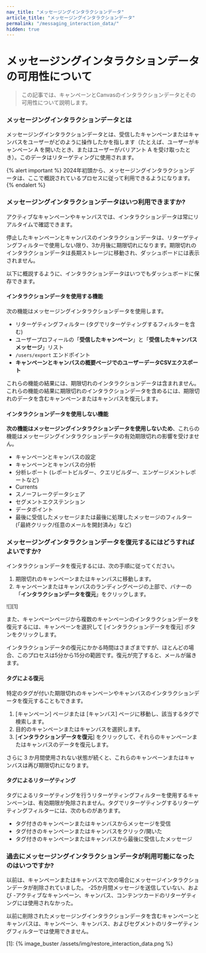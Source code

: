 ```yaml
---
nav_title: "メッセージングインタラクションデータ"
article_title: "メッセージングインタラクションデータ"
permalink: "/messaging_interaction_data/"
hidden: true
---
```


# メッセージングインタラクションデータの可用性について

> この記事では、キャンペーンとCanvasのインタラクションデータとその可用性について説明します。

### メッセージングインタラクションデータとは

メッセージングインタラクションデータとは、受信したキャンペーンまたはキャンバスをユーザーがどのように操作したかを指します（たとえば、ユーザーがキャンペーン A を開いたとき、またはユーザーがバリアント A を受け取ったとき）。このデータはリターゲティングに使用されます。

{% alert important %}
2024年初頭から、メッセージングインタラクションデータは、ここで概説されているプロセスに従って利用できるようになります。
{% endalert %}

### メッセージングインタラクションデータはいつ利用できますか?

アクティブなキャンペーンやキャンバスでは、インタラクションデータは常にリアルタイムで確認できます。

停止したキャンペーンとキャンバスのインタラクションデータは、リターゲティングフィルターで使用しない限り、3か月後に期限切れになります。期限切れのインタラクションデータは長期ストレージに移動され、ダッシュボードには表示されません。

以下に概説するように、インタラクションデータはいつでもダッシュボードに保存できます。

#### インタラクションデータを使用する機能

次の機能はメッセージングインタラクションデータを使用します。

- リターゲティングフィルター (タグでリターゲティングするフィルターを含む)
- ユーザープロフィールの「**受信したキャンペーン**」と「**受信したキャンバスメッセージ**」リスト
- `/users/export` エンドポイント
- **キャンペーンとキャンバスの概要ページでのユーザーデータCSVエクスポート**

これらの機能の結果には、期限切れのインタラクションデータは含まれません。これらの機能の結果に期限切れのインタラクションデータを含めるには、期限切れのデータを含むキャンペーンまたはキャンバスを復元します。

#### インタラクションデータを使用しない機能

**次の機能はメッセージングインタラクションデータを使用しないため**、これらの機能はメッセージングインタラクションデータの有効期限切れの影響を受けません。

- キャンペーンとキャンバスの設定
- キャンペーンとキャンバスの分析
- 分析レポート (レポートビルダー、クエリビルダー、エンゲージメントレポートなど)
- Currents
- スノーフレークデータシェア
- セグメントエクステンション
- データポイント
- 最後に受信したメッセージまたは最後に処理したメッセージのフィルター (「最終クリック/任意のメールを開封済み」など)

### メッセージングインタラクションデータを復元するにはどうすればよいですか?

インタラクションデータを復元するには、次の手順に従ってください。

1. 期限切れのキャンペーンまたはキャンバスに移動します。
2. キャンペーンまたはキャンバスのランディングページの上部で、バナーの「**インタラクションデータを復元**」をクリックします。

![][1]

また、キャンペーンページから複数のキャンペーンのインタラクションデータを復元するには、キャンペーンを選択して [インタラクションデータを復元] ボタンをクリックします。

インタラクションデータの復元にかかる時間はさまざまですが、ほとんどの場合、このプロセスは5分から15分の範囲です。復元が完了すると、メールが届きます。

#### タグによる復元

特定のタグが付いた期限切れのキャンペーンやキャンバスのインタラクションデータを復元することもできます。

1. [キャンペーン] ページまたは [キャンバス] ページに移動し、該当するタグで検索します。
2. 目的のキャンペーンまたはキャンバスを選択します。
3. [**インタラクションデータを復元**] をクリックして、それらのキャンペーンまたはキャンバスのデータを復元します。

さらに 3 か月間使用されない状態が続くと、これらのキャンペーンまたはキャンバスは再び期限切れになります。

#### タグによるリターゲティング

タグによるリターゲティングを行うリターゲティングフィルターを使用するキャンペーンは、有効期限が免除されません。タグでリターゲティングするリターゲティングフィルターには、次のものがあります。

- タグ付きのキャンペーンまたはキャンバスからメッセージを受信
- タグ付きのキャンペーンまたはキャンバスをクリック/開いた
- タグ付きのキャンペーンまたはキャンバスから最後に受信したメッセージ

### 過去にメッセージングインタラクションデータが利用可能になったのはいつですか?

以前は、キャンペーンまたはキャンバスで次の場合にメッセージインタラクションデータが削除されていました。
-25か月間メッセージを送信していない、および
-アクティブなキャンペーン、キャンバス、コンテンツカードのリターゲティングには使用されなかった。

以前に削除されたメッセージングインタラクションデータを含むキャンペーンとキャンバスは、キャンペーン、キャンバス、およびセグメントのリターゲティングフィルターでは使用できません。

[1]: {% image_buster /assets/img/restore_interaction_data.png %}
